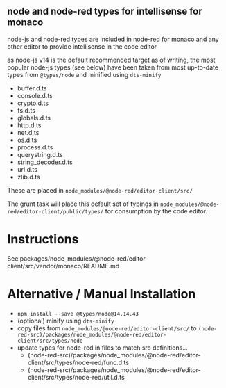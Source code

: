 node and node-red types for intellisense for monaco
---------------------------------------------------

node-js and node-red types are included in node-red for monaco and any other editor to provide intellisense in the code editor

as node-js v14 is the default recommended target as of writing, the most popular node-js types (see below) have been taken from most up-to-date types from `@types/node` and minified using `dts-minify`

* buffer.d.ts
* console.d.ts
* crypto.d.ts
* fs.d.ts
* globals.d.ts
* http.d.ts
* net.d.ts
* os.d.ts
* process.d.ts
* querystring.d.ts
* string_decoder.d.ts
* url.d.ts
* zlib.d.ts

These are placed in `node_modules/@node-red/editor-client/src/` 

The grunt task will place this default set of typings in `node_modules/@node-red/editor-client/public/types/` for consumption by the code editor.

# Instructions

See packages/node_modules/@node-red/editor-client/src/vendor/monaco/README.md


# Alternative / Manual Installation

* `npm install --save @types/node@14.14.43`
* (optional) minify using `dts-minify`
* copy files from `node_modules/@node-red/editor-client/src/` to `(node-red-src)/packages/node_modules/@node-red/editor-client/src/types/node`
* update types for node-red in files to match src definitions... 
    * (node-red-src)/packages/node_modules/@node-red/editor-client/src/types/node-red/func.d.ts
    * (node-red-src)/packages/node_modules/@node-red/editor-client/src/types/node-red/util.d.ts

